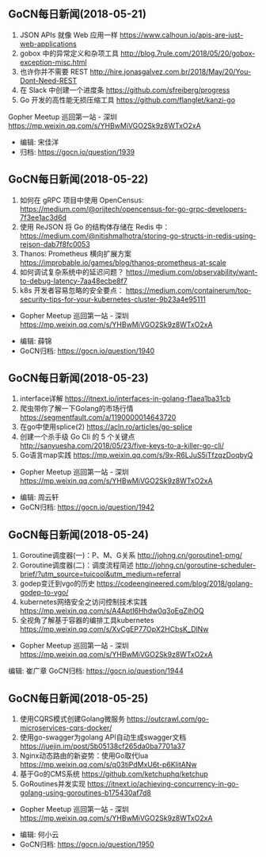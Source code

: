 ## GoCN每日新闻(2018-05-21)

1. JSON APIs 就像 Web 应用一样 https://www.calhoun.io/apis-are-just-web-applications
2. gobox 中的异常定义和杂项工具 http://blog.7rule.com/2018/05/20/gobox-exception-misc.html
3. 也许你并不需要 REST http://hire.jonasgalvez.com.br/2018/May/20/You-Dont-Need-REST
4. 在 Slack 中创建一个进度条 https://github.com/sfreiberg/progress
5. Go 开发的高性能无损压缩工具 https://github.com/flanglet/kanzi-go

Gopher Meetup 巡回第一站 - 深圳 https://mp.weixin.qq.com/s/YHBwMiVGO2Sk9z8WTxO2xA

- 编辑: 宋佳洋
- 归档: https://gocn.io/question/1939


## GoCN每日新闻(2018-05-22)

1. 如何在 gRPC 项目中使用 OpenCensus: https://medium.com/@orijtech/opencensus-for-go-grpc-developers-7f3ee1ac3d6d
2.  使用 ReJSON 将 Go 的结构体存储在 Redis 中： https://medium.com/@nitishmalhotra/storing-go-structs-in-redis-using-rejson-dab7f8fc0053
3.  Thanos: Prometheus 横向扩展方案 https://improbable.io/games/blog/thanos-prometheus-at-scale
4. 如何调试复杂系统中的延迟问题？ https://medium.com/observability/want-to-debug-latency-7aa48ecbe8f7
5. k8s 开发者容易忽略的安全要点： https://medium.com/containerum/top-security-tips-for-your-kubernetes-cluster-9b23a4e95111

* Gopher Meetup 巡回第一站 - 深圳 https://mp.weixin.qq.com/s/YHBwMiVGO2Sk9z8WTxO2xA

- 编辑: 薛锦
- GoCN归档:  https://gocn.io/question/1940


## GoCN每日新闻(2018-05-23)

1. interface详解 https://itnext.io/interfaces-in-golang-f1aea1ba31cb
2. 爬虫带你了解一下Golang的市场行情 https://segmentfault.com/a/1190000014643720
3. 在go中使用splice(2) https://acln.ro/articles/go-splice
4. 创建一个杀手级 Go Cli 的 5 个关键点 http://sanyuesha.com/2018/05/23/five-keys-to-a-killer-go-cli/
5. Go语言map实践 https://mp.weixin.qq.com/s/9x-R6LJuS5iTfzqzDoqbyQ

* Gopher Meetup 巡回第一站 - 深圳 https://mp.weixin.qq.com/s/YHBwMiVGO2Sk9z8WTxO2xA

- 编辑: 周云轩
- GoCN归档:  https://gocn.io/question/1942

## GoCN每日新闻(2018-05-24)

1. Goroutine调度器(一)：P、M、G关系 http://johng.cn/goroutine1-pmg/
2. Goroutine调度器(二)：调度流程简述  http://johng.cn/goroutine-scheduler-brief/?utm_source=tuicool&utm_medium=referral
3. godep变迁到vgo的历史 https://codeengineered.com/blog/2018/golang-godep-to-vgo/
4. kubernetes网络安全之访问控制技术实践 https://mp.weixin.qq.com/s/A4AptI6Hhdw0q3oEgZihOQ
5. 全视角了解基于容器的编排工具kubernetes  https://mp.weixin.qq.com/s/XvCgEP77OpX2HCbsK_DlNw

* Gopher Meetup 巡回第一站 - 深圳 https://mp.weixin.qq.com/s/YHBwMiVGO2Sk9z8WTxO2xA

编辑: 崔广章
GoCN归档:  https://gocn.io/question/1944


## GoCN每日新闻(2018-05-25)

1. 使用CQRS模式创建Golang微服务 https://outcrawl.com/go-microservices-cqrs-docker/
2. 使用go-swagger为golang API自动生成swagger文档 https://juejin.im/post/5b05138cf265da0ba7701a37
3. Nginx动态路由的新姿势：使用Go取代lua https://mp.weixin.qq.com/s/q03tiPdMxU6t-p6KlitANw
4. 基于Go的CMS系统 https://github.com/ketchuphq/ketchup
5. GoRoutines并发实现 https://itnext.io/achieving-concurrency-in-go-golang-using-goroutines-b175430af7d8

* Gopher Meetup 巡回第一站 - 深圳 https://mp.weixin.qq.com/s/YHBwMiVGO2Sk9z8WTxO2xA

- 编辑: 何小云
- GoCN归档: https://gocn.io/question/1950